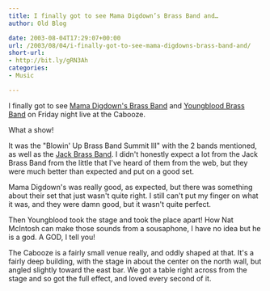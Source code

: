 ```yaml
---
title: I finally got to see Mama Digdown’s Brass Band and…
author: Old Blog

date: 2003-08-04T17:29:07+00:00
url: /2003/08/04/i-finally-got-to-see-mama-digdowns-brass-band-and/
short-url:
- http://bit.ly/gRN3Ah
categories:
- Music

---
```

<div class='microid-http+http:sha1:ece9e5bbdb65604bd2f430b8853fb15bece1e406'>

I finally got to see <a href="http://www.mamadigdown.com/">Mama Digdown's Brass Band</a> and <a href="http://www.youngbloodbrassband.com">Youngblood Brass Band</a> on Friday night live at the Cabooze.

What a show!

It was the "Blowin' Up Brass Band Summit III" with the 2 bands mentioned, as well as the <a href="http://www.jackbrassband.com/">Jack Brass Band</a>. I didn't honestly expect a lot from the Jack Brass Band from the little that I've heard of them from the web, but they were much better than expected and put on a good set.

Mama Digdown's was really good, as expected, but there was something about their set that just wasn't quite right. I still can't put my finger on what it was, and they were damn good, but it wasn't quite perfect.

Then Youngblood took the stage and took the place apart! How Nat McIntosh can make those sounds from a sousaphone, I have no idea but he is a god. A GOD, I tell you!

The Cabooze is a fairly small venue really, and oddly shaped at that. It's a fairly deep building, with the stage in about the center on the north wall, but angled slightly toward the east bar. We got a table right across from the stage and so got the full effect, and loved every second of it.

